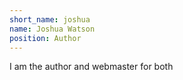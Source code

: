 ```yaml
---
short_name: joshua
name: Joshua Watson
position: Author
---
```

I am the author and webmaster for both 